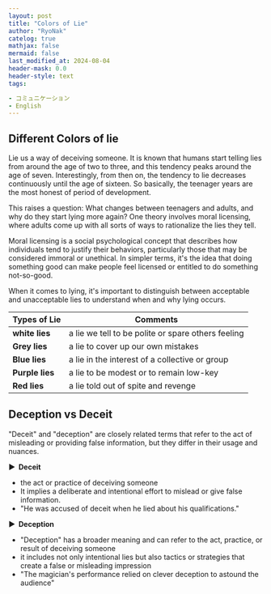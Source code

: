 ```yaml
---
layout: post
title: "Colors of Lie"
author: "RyoNak"
catelog: true
mathjax: false
mermaid: false
last_modified_at: 2024-08-04
header-mask: 0.0
header-style: text
tags:

- コミュニケーション
- English
---
```


## Different Colors of lie

Lie us a way of deceiving someone. It is known that humans start telling lies from around the age of two to three, and this tendency peaks around the age of seven. Interestingly, from then on, the tendency to lie decreases continuously until the age of sixteen. So basically, the teenager years are the most honest of period of development.

This raises a question: What changes between teenagers and adults, and why do they start lying more again?
One theory involves moral licensing, where adults come up with all sorts of ways to rationalize the lies they tell.

Moral licensing is a social psychological concept that describes how individuals tend to justify their behaviors, particularly those that may be considered immoral or unethical. In simpler terms, it's the idea that doing something good can make people feel licensed or entitled to do something not-so-good.

When it comes to lying, it's important to distinguish between acceptable and unacceptable lies to understand when and why lying occurs.

|Types of Lie|Comments|
|---|---|
|**white lies**|a lie we tell to be polite or spare others feeling|
|**Grey lies**|a lie to cover up our own mistakes|
|**Blue lies**|a lie in the interest of a collective or group|
|**Purple lies**|a lie to be modest or to remain low-key|
|**Red lies**|a lie told out of spite and revenge|


## Deception vs Deceit

"Deceit" and "deception" are closely related terms that refer to the act of misleading or providing false information,
but they differ in their usage and nuances.

<strong > &#9654;&nbsp; Deceit</strong>

- the act or practice of deceiving someone
- It implies a deliberate and intentional effort to mislead or give false information. 
- "He was accused of deceit when he lied about his qualifications."

<strong > &#9654;&nbsp; Deception</strong>

- "Deception" has a broader meaning and can refer to the act, practice, or result of deceiving someone
-  it includes not only intentional lies but also tactics or strategies that create a false or misleading impression
- "The magician's performance relied on clever deception to astound the audience"

